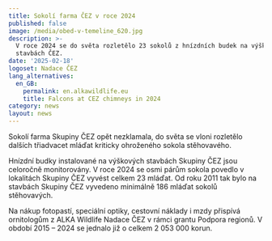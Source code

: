 ```yaml
---
title: Sokolí farma ČEZ v roce 2024
published: false
image: /media/obed-v-temeline_620.jpg
description: >-
  V roce 2024 se do světa rozletělo 23 sokolů z hnízdních budek na výškových
  stavbách ČEZ. 
date: '2025-02-18'
logoset: Nadace ČEZ
lang_alternatives:
  en_GB:
    permalink: en.alkawildlife.eu
    title: Falcons at CEZ chimneys in 2024
category: news
layout: news
---
```

Sokolí farma Skupiny ČEZ opět nezklamala, do světa se vloni rozletělo dalších třiadvacet mláďat kriticky ohroženého sokola stěhovavého.

Hnízdní budky instalované na výškových stavbách Skupiny ČEZ jsou celoročně monitorovány. V roce 2024 se osmi párům  sokola povedlo v lokalitách Skupiny ČEZ vyvést celkem 23 mláďat. Od roku 2011 tak bylo na stavbách Skupiny ČEZ vyvedeno minimálně 186 mláďat sokolů stěhovavých. 




Na nákup fotopastí, speciální optiky, cestovní náklady i mzdy přispívá ornitologům z ALKA Wildlife Nadace ČEZ v rámci grantu Podpora regionů. V období 2015 – 2024 se jednalo již o celkem 2 053 000 korun.   
